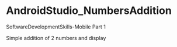 # AndroidStudio_NumbersAddition

SoftwareDevelopmentSkills-Mobile Part 1

Simple addition of 2 numbers and display
